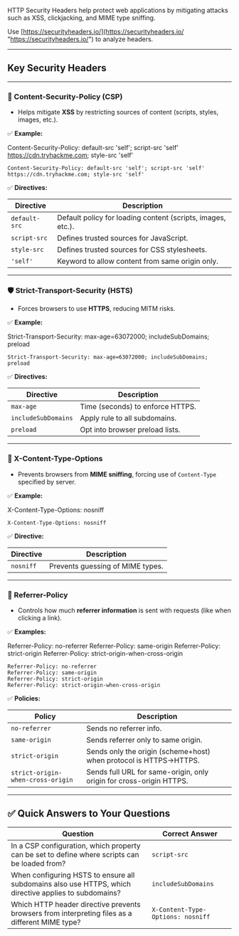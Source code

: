 
HTTP Security Headers help protect web applications by mitigating attacks such as XSS, clickjacking, and MIME type sniffing.

Use [https://securityheaders.io/](https://securityheaders.io/ "https://securityheaders.io/") to analyze headers.

---

## Key Security Headers

---

### 🔐 Content-Security-Policy (CSP)

- Helps mitigate **XSS** by restricting sources of content (scripts, styles, images, etc.).

✅ **Example:**

Content-Security-Policy: default-src 'self'; script-src 'self' https://cdn.tryhackme.com; style-src 'self'

```
Content-Security-Policy: default-src 'self'; script-src 'self' https://cdn.tryhackme.com; style-src 'self'
```

✅ **Directives:**

|Directive|Description|
|---|---|
|`default-src`|Default policy for loading content (scripts, images, etc.).|
|`script-src`|Defines trusted sources for JavaScript.|
|`style-src`|Defines trusted sources for CSS stylesheets.|
|`'self'`|Keyword to allow content from same origin only.|

---

### 🛡 Strict-Transport-Security (HSTS)

- Forces browsers to use **HTTPS**, reducing MITM risks.

✅ **Example:**

Strict-Transport-Security: max-age=63072000; includeSubDomains; preload

```
Strict-Transport-Security: max-age=63072000; includeSubDomains; preload
```

✅ **Directives:**

|Directive|Description|
|---|---|
|`max-age`|Time (seconds) to enforce HTTPS.|
|`includeSubDomains`|Apply rule to all subdomains.|
|`preload`|Opt into browser preload lists.|

---

### 🧯 X-Content-Type-Options

- Prevents browsers from **MIME sniffing**, forcing use of `Content-Type` specified by server.

✅ **Example:**

X-Content-Type-Options: nosniff

```
X-Content-Type-Options: nosniff
```

✅ **Directive:**

|Directive|Description|
|---|---|
|`nosniff`|Prevents guessing of MIME types.|

---

### 🔗 Referrer-Policy

- Controls how much **referrer information** is sent with requests (like when clicking a link).

✅ **Examples:**

Referrer-Policy: no-referrer
Referrer-Policy: same-origin
Referrer-Policy: strict-origin
Referrer-Policy: strict-origin-when-cross-origin

```
Referrer-Policy: no-referrer
Referrer-Policy: same-origin
Referrer-Policy: strict-origin
Referrer-Policy: strict-origin-when-cross-origin
```

✅ **Policies:**

|Policy|Description|
|---|---|
|`no-referrer`|Sends no referrer info.|
|`same-origin`|Sends referrer only to same origin.|
|`strict-origin`|Sends only the origin (scheme+host) when protocol is HTTPS→HTTPS.|
|`strict-origin-when-cross-origin`|Sends full URL for same-origin, only origin for cross-origin HTTPS.|

---

## ✅ Quick Answers to Your Questions

|Question|Correct Answer|
|---|---|
|In a CSP configuration, which property can be set to define where scripts can be loaded from?|`script-src`|
|When configuring HSTS to ensure all subdomains also use HTTPS, which directive applies to subdomains?|`includeSubDomains`|
|Which HTTP header directive prevents browsers from interpreting files as a different MIME type?|`X-Content-Type-Options: nosniff`|